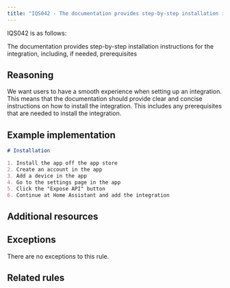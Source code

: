 ```yaml
---
title: "IQS042 - The documentation provides step-by-step installation instructions for the integration, including, if needed, prerequisites"
---
```


IQS042 is as follows:

The documentation provides step-by-step installation instructions for the integration, including, if needed, prerequisites

## Reasoning

We want users to have a smooth experience when setting up an integration.
This means that the documentation should provide clear and concise instructions on how to install the integration.
This includes any prerequisites that are needed to install the integration.

## Example implementation

```markdown
# Installation

1. Install the app off the app store
2. Create an account in the app
3. Add a device in the app
4. Go to the settings page in the app
5. Click the "Expose API" button
6. Continue at Home Assistant and add the integration
```

## Additional resources


## Exceptions

There are no exceptions to this rule.

## Related rules

